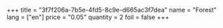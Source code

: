 +++
title = "3f7f206a-7b5e-4fd5-8c9e-d665ac3f7dea"
name = "Forest"
lang = ["en"]
price = "0.05"
quantity = 2
foil = false
+++
